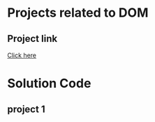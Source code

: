 # Projects related to DOM

## Project link
[Click here](https://stackblitz.com/edit/dom-project-chaiaurcode?file=index.html)

# Solution Code

## project 1

```javascript


```